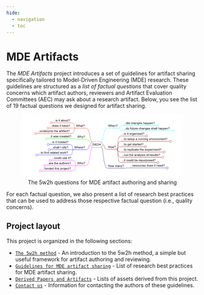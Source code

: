 ```yaml
---
hide:
  - navigation
  - toc
---
```


# MDE Artifacts

The *MDE Artifacts* project introduces a set of guidelines for artifact sharing specifically tailored to Model-Driven Engineering (MDE) research.
These guidelines are structured as a *list of factual questions* that cover quality concerns which
artifact authors, reviewers and Artifact Evaluation Committees (AEC) may ask about a research artifact.
Below, you see the list of 19 factual questions we designed for artifact sharing.


<figure style="text-align:center">
    <img src='images/5w2h.png' alt='missing' />
    <figcaption>The 5w2h questions for MDE artifact authoring and sharing</figcaption>
</figure>

For each factual question, we also present a list of research best practices that can be used to
address those respective factual question (i.e., quality concerns).

## Project layout

This project is organized in the following sections:

* [`The 5w2h method`](/intro5w2h) - An introduction to the 5w2h method, a simple but useful framework for artifact authoring and reviewing.
* [`Guidelines for MDE artifact sharing`](/guidelines) - List of research best practices for MDE artifact sharing.
* [`Derived Papers and Artifacts`](relwork) - Lists of assets derived from this project.
* [`Contact us`](contactus) - Information for contacting the authors of these guidelines.
